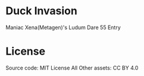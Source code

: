 # Duck Invasion
Maniac Xena(Metagen)'s Ludum Dare 55 Entry

# License
Source code: MIT License
All Other assets: CC BY 4.0
